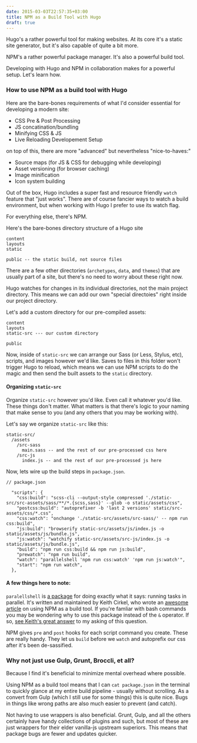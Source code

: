 ```yaml
---
date: 2015-03-03T22:57:35+03:00
title: NPM as a Build Tool with Hugo
draft: true
---
```


Hugo's a rather powerful tool for making websites. At its core it's a static
site generator, but it's also capable of quite a bit more. 

NPM's a rather powerful package manager. It's also a powerful build
tool. 

Developing with Hugo and NPM in collaboration makes for a powerful setup. Let's
learn how.

<!--more-->

### How to use NPM as a build tool with Hugo

Here are the bare-bones requirements of what I'd consider essential for
developing a modern site:

- CSS Pre & Post Processing
- JS concatination/bundling
- Minifying CSS & JS
- Live Reloading Developement Setup

on top of this, there are more "advanced" but nevertheless "nice-to-haves:"

- Source maps (for JS & CSS for debugging while developing)
- Asset versioning (for browser caching)
- Image minification
- Icon system building

Out of the box, Hugo includes a super fast and resource friendly `watch` feature
that "just works". There are of course fancier ways to watch a build
environment, but when working with Hugo I prefer to use its watch flag. 

For everything else, there's NPM.

Here's the bare-bones directory structure of a Hugo site

```
content
layouts
static

public -- the static build, not source files
```

There are a few other directories (`archetypes`, `data`, and `themes`) that are
usually part of a site, but there's no need to worry about these right now. 

Hugo watches for changes in its individual directories, not the main project
directory. This means we can add our own "special directoies" right inside our
project directory. 

Let's add a custom directory for our pre-compiled assets:

```
content
layouts
static-src --- our custom directory

public
```

Now, inside of `static-src` we can arrange our Sass (or Less, Stylus, etc),
scripts, and images however we'd like. Saves to files in this folder won't
trigger Hugo to reload, which means we can use NPM scripts to do the magic and
then send the built assets to the `static` directory. 

#### Organizing `static-src`

Organize `static-src` however you'd like. Even call it whatever you'd like.
These things don't matter. What matters is that there's logic to your naming
that make sense to you (and any others that you may be working with).

Let's say we organize `static-src` like this: 

```
static-src/
  /assets
    /src-sass
      main.sass -- and the rest of our pre-processed css here
    /src-js
      index.js -- and the rest of our pre-processed js here
```

Now, lets wire up the build steps in `package.json`.

```
// package.json

  "scripts": {
    "css:build": "scss-cli --output-style compressed './static-src/src-assets/sass/**/*.{scss,sass}' --glob -o static/assets/css",
    "postcss:build": "autoprefixer -b 'last 2 versions' static/src-assets/css/*.css",
    "css:watch": "onchange './static-src/assets/src-sass/' -- npm run css:build",
    "js:build": "browserify static-src/assets/js/index.js -o static/assets/js/bundle.js",
    "js:watch": "watchify static-src/assets/src-js/index.js -o static/assets/js/bundle.js",
    "build": "npm run css:build && npm run js:build",
    "prewatch": "npm run build",
    "watch": "parallelshell 'npm run css:watch' 'npm run js:watch'",
    "start": "npm run watch",
  },
```

#### A few things here to note:

`paralellshell` is [a package](https://github.com/keithamus/parallelshell) for doing exactly what it says: running tasks in parallel. It's written and maintained by Keith Cirkel, who wrote an [awesome article](http://blog.keithcirkel.co.uk/how-to-use-npm-as-a-build-tool/) on using NPM as a build tool. If you're famliar with bash commands you may be wondering why to use this package instead of the `&` operator. If so, [see Keith's great answer](https://github.com/keithamus/parallelshell/issues/5) to my asking of this question.


NPM gives `pre` and `post` hooks for each script command you create. These are
really handy. They let us `build` before we `watch` and autoprefix our css after
it's been de-sassified. 




### Why not just use Gulp, Grunt, Broccli, et all? 

Because I find it's beneficial to minimize mental overhead where possible. 

Using NPM as a build tool means that I can `cat package.json` in the terminal to
quickly glance at my entire build pipeline - usually without scrolling. As
a convert from Gulp (which I still use for some things) this is quite nice. Bugs
in things like wrong paths are also much easier to prevent (and catch).

Not having to use wrappers is also beneficial. Grunt, Gulp, and all the others
certainly have handy collections of plugins and such, but most of these are just
wrappers for their elder vanilla-js upstream superiors. This means that package
bugs are fewer and updates quicker. 

